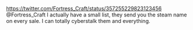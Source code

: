 https://twitter.com/Fortress_Craft/status/357255229823123456 @Fortress_Craft I actually have a small list, they send you the steam name on every sale. I can totally cyberstalk them and everything.